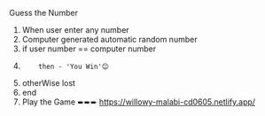 Guess the Number 
1. When user enter any number
2. Computer generated automatic random number
3. if user number == computer number
4.         then - 'You Win'😊
5. otherWise lost
6. end
7. Play the Game ➨➨➨ https://willowy-malabi-cd0605.netlify.app/
